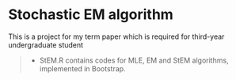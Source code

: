 # Stochastic EM algorithm
This is a project for my term paper which is required for third-year undergraduate student

>* StEM.R contains codes for MLE, EM and StEM algorithms, implemented in Bootstrap.

